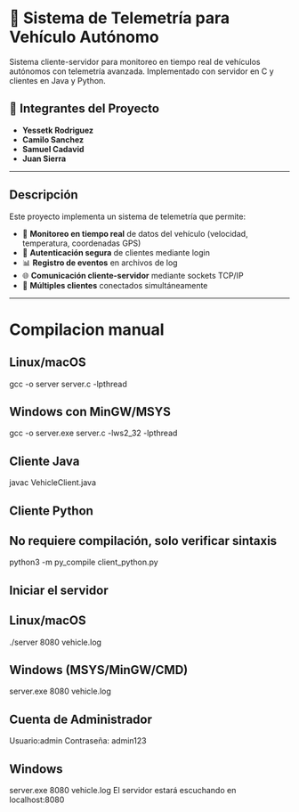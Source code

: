 # 🚗 Sistema de Telemetría para Vehículo Autónomo

Sistema cliente-servidor para monitoreo en tiempo real de vehículos autónomos con telemetría avanzada. Implementado con servidor en C y clientes en Java y Python.

## 👥 Integrantes del Proyecto

- **Yessetk Rodriguez**
- **Camilo Sanchez**
- **Samuel Cadavid**
- **Juan Sierra**
---
##  Descripción

Este proyecto implementa un sistema de telemetría que permite:

- 📡 **Monitoreo en tiempo real** de datos del vehículo (velocidad, temperatura, coordenadas GPS)
- 🔐 **Autenticación segura** de clientes mediante login
- 📊 **Registro de eventos** en archivos de log
- 🌐 **Comunicación cliente-servidor** mediante sockets TCP/IP
- 🔄 **Múltiples clientes** conectados simultáneamente

---

# Compilacion manual

## Linux/macOS
gcc -o server server.c -lpthread

## Windows con MinGW/MSYS 
gcc -o server.exe server.c -lws2_32 -lpthread
## Cliente Java
javac VehicleClient.java
## Cliente Python
## No requiere compilación, solo verificar sintaxis
python3 -m py_compile client_python.py
## Iniciar el servidor
## Linux/macOS
./server 8080 vehicle.log
## Windows (MSYS/MinGW/CMD)
server.exe 8080 vehicle.log
## Cuenta de Administrador
Usuario:admin
Contraseña: admin123
## Windows
server.exe 8080 vehicle.log
El servidor estará escuchando en localhost:8080


